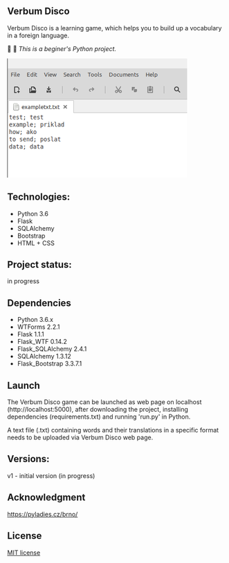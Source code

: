 ## Verbum Disco

Verbum Disco is a learning game, which helps you to build up a vocabulary in a foreign language.

:egg: :snake: *This is a beginer's Python project.*

![Screenshot](https://github.com/DanielaNy/Verbum_Disco_project/blob/work_in_progress/static/images/exampletxt.png "Screenshot")

## Technologies: 
- Python 3.6
- Flask
- SQLAlchemy
- Bootstrap
- HTML + CSS


## Project status:
in progress


## Dependencies
- Python 3.6.x
- WTForms 2.2.1
- Flask 1.1.1
- Flask_WTF 0.14.2
- Flask_SQLAlchemy 2.4.1
- SQLAlchemy 1.3.12
- Flask_Bootstrap 3.3.7.1


## Launch
The Verbum Disco game can be launched as web page on localhost (http://localhost:5000), after downloading the project, installing dependencies (requirements.txt) and running 'run.py' in Python.

A text file (.txt) containing words and their translations in a specific format needs to be uploaded via Verbum Disco web page.


## Versions:
 v1 - initial version (in progress)


 ## Acknowledgment
 <https://pyladies.cz/brno/>


 ## License
 [MIT license](https://choosealicense.com/licenses/mit/)